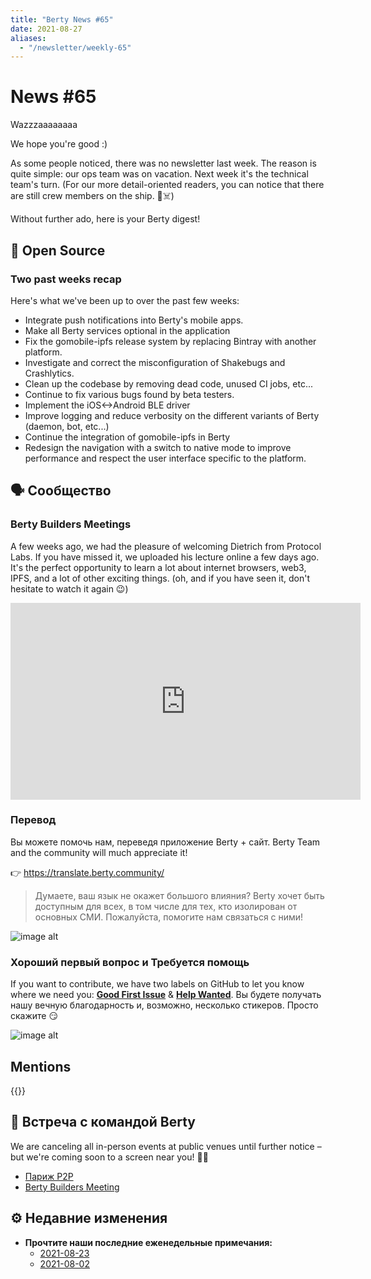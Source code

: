 ```yaml
---
title: "Berty News #65"
date: 2021-08-27
aliases:
  - "/newsletter/weekly-65"
---
```


# News #65

Wazzzaaaaaaaa


We hope you're good :)

As some people noticed, there was no newsletter last week. The reason is quite simple: our ops team was on vacation. Next week it's the technical team's turn. (For our more detail-oriented readers, you can notice that there are still crew members on the ship. 🏴☠️)

Without further ado, here is your Berty digest!

## 🚀 Open Source


### Two past weeks recap

Here's what we've been up to over the past few weeks:
* Integrate push notifications into Berty's mobile apps.
* Make all Berty services optional in the application
* Fix the gomobile-ipfs release system by replacing Bintray with another platform.
* Investigate and correct the misconfiguration of Shakebugs and Crashlytics.
* Clean up the codebase by removing dead code, unused CI jobs, etc...
* Continue to fix various bugs found by beta testers.
* Implement the iOS<->Android BLE driver
* Improve logging and reduce verbosity on the different variants of Berty (daemon, bot, etc...)
* Continue the integration of gomobile-ipfs in Berty
* Redesign the navigation with a switch to native mode to improve performance and respect the user interface specific to the platform.



## 🗣️ Сообщество


### Berty Builders Meetings

A few weeks ago, we had the pleasure of welcoming Dietrich from Protocol Labs. If you have missed it, we uploaded his lecture online a few days ago.  It's the perfect opportunity to learn a lot about internet browsers, web3, IPFS, and a lot of other exciting things. (oh, and if you have seen it, don't hesitate to watch it again 😉)


<iframe width="560" height="315" src="https://www.youtube.com/embed/CTiTiNqe7x0" title="YouTube video player" frameborder="0" allow="accelerometer; autoplay; clipboard-write; encrypted-media; gyroscope; picture-in-picture" allowfullscreen></iframe>


### Перевод

Вы можете помочь нам, переведя приложение Berty + сайт. Berty Team and the community will much appreciate it!

👉 https://translate.berty.community/

> Думаете, ваш язык не окажет большого влияния? Berty хочет быть доступным для всех, в том числе для тех, кто изолирован от основных СМИ. Пожалуйста, помогите нам связаться с ними!

![image alt](https://media.giphy.com/media/26BRDvCpnEukGhmHC/giphy.gif)

### Хороший первый вопрос и Требуется помощь

If you want to contribute, we have two labels on GitHub to let you know where we need you: [**Good First Issue**](https://github.com/issues?q=is%3Aissue+is%3Aopen+org%3Aberty+label%3A%22good+first+issue%22+sort%3Aupdated-desc) & [**Help Wanted**](https://github.com/issues?q=is%3Aissue+is%3Aopen+org%3Aberty+label%3A%22help+wanted%22+sort%3Aupdated-desc+). Вы будете получать нашу вечную благодарность и, возможно, несколько стикеров. Просто скажите 😏

![image alt](https://media.giphy.com/media/14jQC2AONxNBHq/giphy.gif)

## Mentions


{{<tweet id="1425520313509556230">}}




## 🎉 Встреча с командой Berty

We are canceling all in-person events at public venues until further notice – but we're coming soon to a screen near you! 🚧🚧

* [Париж P2P](https://p2p.paris/)
* [Berty Builders Meeting](https://www.meetup.com/berty-hq/)

## ⚙️ Недавние изменения

* **Прочтите наши последние еженедельные примечания:**
    * [2021-08-23](https://github.com/berty/community/blob/master/meeting-notes/2021/Q3/2021-08-23--staff-team-weekly-sync.md)
    * [2021-08-02](https://github.com/berty/community/blob/master/meeting-notes/2021/Q2/2021-08-02--staff-team-weekly-sync.md)

